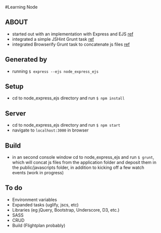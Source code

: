 #Learning Node
## ABOUT
* started out with an implementation with Express and EJS [ref](https://www.thenewboston.com/videos.php?cat=355)
* integrated a simple JSHint Grunt task [ref](https://www.youtube.com/watch?v=7YFzYrllHkI)
* integrated Browserify Grunt task to concatenate js files [ref](http://codeofrob.com/entries/grunt+browserify+npm+application=success.html)

## Generated by
* running `$ express --ejs node_express_ejs`

## Setup
* cd to node_express_ejs directory and run `$ npm install`

## Server
* cd to node_express_ejs directory and run `$ npm start`
* navigate to `localhost:3000` in browser

## Build
* in an second console window cd to node_express_ejs and run `$ grunt`, which will concat js files from the application folder and deposit them in the public/javascripts folder, in addition to kicking off a few watch events (work in progress)

## To do
* Environment variables
* Expanded tasks (uglify, jscs, etc)
* Libraries (eg jQuery, Bootstrap, Underscore, D3, etc.)
* SASS
* CRUD
* Build (Flightplan probably)